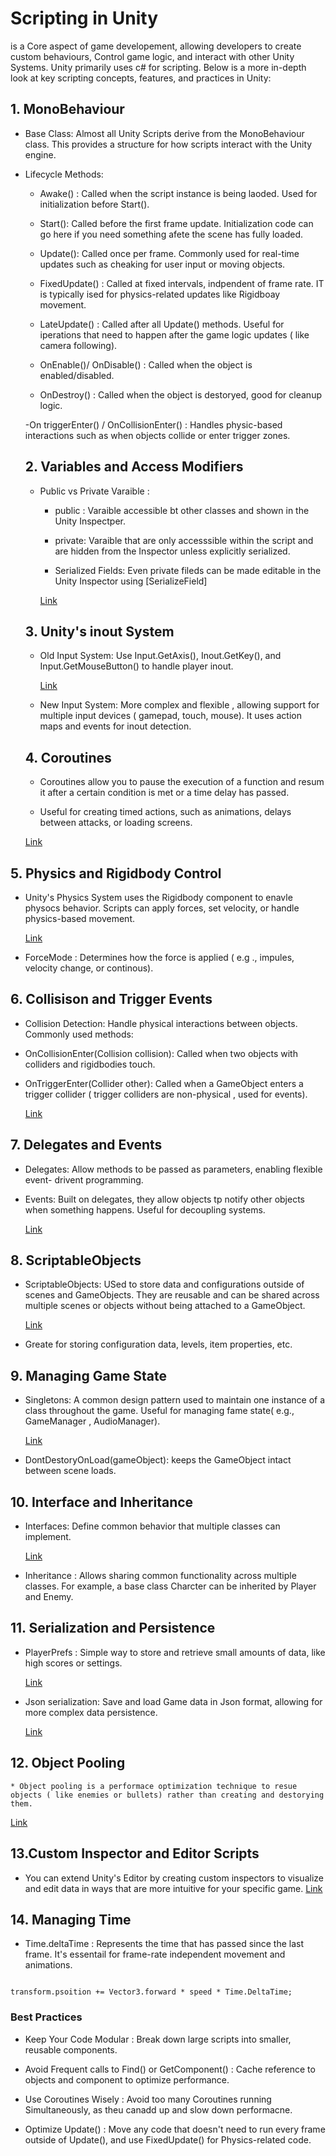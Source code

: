 # Scripting in Unity

 is a Core aspect of game developement, allowing developers to create custom behaviours, Control game logic, and interact with other Unity Systems. Unity primarily uses c# for scripting. Below is a more in-depth look at key scripting concepts, features, and practices in Unity:

## 1. MonoBehaviour

* Base Class: Almost all Unity Scripts derive from the MonoBehaviour class. This provides a structure for how scripts interact with the Unity engine.

* Lifecycle Methods:

    - Awake() : Called when the script instance is being laoded. Used for initialization before Start().

    - Start(): Called before the first frame update. Initialization code can go here if you need something afete the scene has fully loaded.

    - Update(): Called once per frame. Commonly used for real-time updates such as cheaking for user input or moving objects.

    - FixedUpdate() : Called at fixed intervals, indpendent of frame rate. IT is typically ised for physics-related updates like Rigidboay movement.

    - LateUpdate() : Called after all Update() methods. Useful for iperations that need to happen after the game logic updates ( like camera following).

    - OnEnable()/ OnDisable() : Called when the object is enabled/disabled.

    - OnDestroy() : Called when the object is destoryed, good for cleanup logic.

    -On triggerEnter() / OnCollisionEnter() : Handles physic-based interactions such as when objects collide or enter trigger zones.

    ## 2. Variables and Access Modifiers

    * Public vs Private Varaible : 
        - public : Varaible accessible bt other classes and shown in the Unity Inspectper.

        - private: Varaible that are only accesssible within the script and are hidden from the Inspector unless explicitly serialized.

        - Serialized Fields: Even private fileds can be made editable in the Unity Inspector using [SerializeField]

        [Link](/Variable.cs)
    ## 3. Unity's inout System

    * Old Input System: Use Input.GetAxis(), Inout.GetKey(), and Input.GetMouseButton() to handle player inout.

        [Link](/Input.cs)
    * New Input System: More complex and flexible , allowing support for multiple input devices ( gamepad, touch, mouse). It uses action maps and events for inout detection.

    ## 4. Coroutines

    * Coroutines allow you to pause the execution of a function and resum it after a certain condition is met or a time delay has passed.

    * Useful for creating timed actions, such as animations, delays between attacks, or loading screens.

    [Link](/DelayAction.cs)

## 5. Physics and Rigidbody Control

* Unity's Physics System uses the Rigidbody component to enavle physocs behavior. Scripts can apply forces, set velocity, or handle physics-based movement. 

    [Link](/Rigidbody.cs)

* ForceMode : Determines how the force is applied ( e.g ., impules, velocity change, or continous).

## 6. Collisison and Trigger Events

* Collision Detection: Handle physical interactions between objects.
Commonly used methods:

- OnCollisionEnter(Collision collision): Called when two objects with colliders and rigidbodies touch.

- OnTriggerEnter(Collider other): Called when a GameObject enters a trigger collider ( trigger colliders are non-physical , used for events).

    [Link](/Collision.cs)

## 7. Delegates and Events

* Delegates: Allow methods to be passed as parameters, enabling flexible event- drivent programming.

* Events: Built on delegates, they allow objects tp notify other objects when something happens. Useful for decoupling systems.

    [Link](/Delegate.cs)

## 8. ScriptableObjects

* ScriptableObjects: USed to store data and configurations outside of scenes and GameObjects. They are reusable and can be shared across multiple scenes or objects without being attached to a GameObject.

    [Link](/Scriptableobjects.cs)
* Greate for storing configuration data, levels, item properties, etc.   

## 9. Managing Game State

* Singletons: A common design pattern used to maintain one instance of a class throughout the game. Useful for managing fame state( e.g., GameManager , AudioManager).

    [Link](/Singleton.cs)

* DontDestoryOnLoad(gameObject):  keeps the GameObject intact between scene loads.

## 10. Interface and Inheritance

* Interfaces: Define common behavior that multiple classes can implement.

    [Link](/Interface.cs)
* Inheritance : Allows sharing common functionality across multiple classes.
For example, a base class Charcter can be inherited by Player and Enemy.


## 11. Serialization and Persistence

* PlayerPrefs : Simple way to store and retrieve small amounts of data, like high scores or settings.

    [Link](/Persistence.cs)

* Json serialization: Save and load Game data in Json format, allowing for more complex data persistence.


    [Link](/JsonSerial.cs)

## 12. Object Pooling 
    
    * Object pooling is a performace optimization technique to resue objects ( like enemies or bullets) rather than creating and destorying them.

 [Link](/ObjectPooling.cs)

 ## 13.Custom Inspector and Editor Scripts

 * You can extend Unity's Editor by creating custom inspectors to visualize and edit data in ways that are more intuitive for your specific game.
    [Link](/MyEditorScript.cs)

## 14. Managing Time

* Time.deltaTime : Represents the time that has passed since the last frame. It's essentail for frame-rate independent movement and animations.

```console 

transform.psoition += Vector3.forward * speed * Time.DeltaTime;

```

### Best Practices

* Keep Your Code Modular : Break down large scripts into smaller, reusable components.

* Avoid Frequent calls to Find() or GetComponent() : Cache reference to objects and component to optimize performance. 

* Use Coroutines Wisely : Avoid too many Coroutines running Simultaneously, as theu canadd up and slow down performacne.

* Optimize Update() : Move any code that doesn't need to run every frame outside of Update(), and use FixedUpdate() for Physics-related code.

